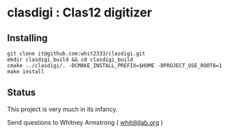 clasdigi : Clas12 digitizer
===========================

Installing
----------

```
git clone it@github.com:whit2333/clasdigi.git
mkdir clasdigi_build && cd clasdigi_build
cmake ../clasdigi/. -DCMAKE_INSTALL_PREFIX=$HOME -DPROJECT_USE_ROOT6=1
make install
```

Status
------

This project is very much in its infancy.


Send questions to Whitney Armstrong ( whit@jlab.org )

